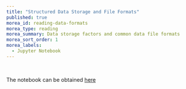 ```yaml
---
title: "Structured Data Storage and File Formats" 
published: true
morea_id: reading-data-formats
morea_type: reading
morea_summary: Data storage factors and common data file formats
morea_sort_order: 1
morea_labels:
  - Jupyter Notebook
---
```


<br/>

The notebook can be obtained [here](resources/Week_2_1_data_formats.ipynb)
<br/>